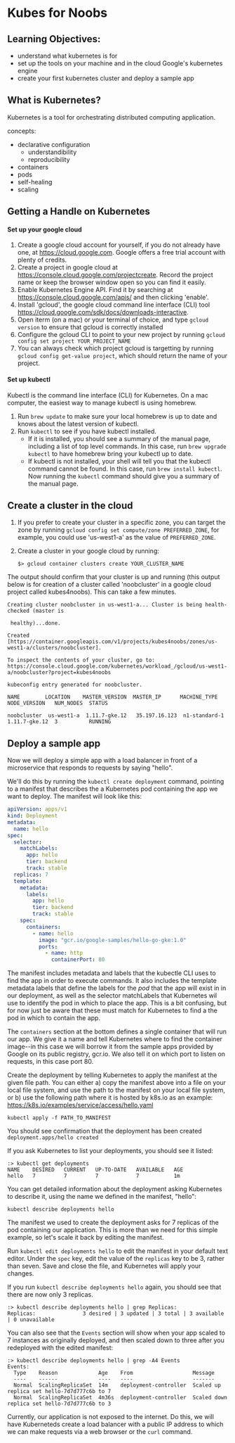 # Kubes for Noobs



## Learning Objectives:

- understand what kubernetes is for 
- set up the tools on your machine and in the cloud Google's kubernetes engine
- create your first kubernetes cluster and deploy a sample app



## What is Kubernetes?



Kubernetes is a tool for orchestrating distributed computing application.

concepts:

- declarative configuration
  - understandibility
  - reproducibility
- containers
- pods
- self-healing
- scaling



## Getting a Handle on Kubernetes



#### Set up your google cloud

1. Create a google cloud account for yourself, if you do not already have one, at https://cloud.google.com. Google offers a free trial account with plenty of credits.
2. Create a project in google cloud at https://console.cloud.google.com/projectcreate. Record the project name or keep the browser window open so you can find it easily.
3. Enable Kubernetes Engine API. Find it by searching at https://console.cloud.google.com/apis/ and then clicking 'enable'.
4. Install 'gcloud', the google cloud command line interface (CLI) tool https://cloud.google.com/sdk/docs/downloads-interactive.
5. Open iterm (on a mac) or your terminal of choice, and type `gcloud version` to ensure that gcloud is correctly installed
6. Configure the gcloud CLI to point to your new project by running   `gcloud config set project YOUR_PROJECT_NAME`
7. You can always check which project gcloud is targetting by running `gcloud config get-value project`, which should return the name of your project.



#### Set up kubectl 

Kubectl is the command line interface (CLI) for Kubernetes. On a mac computer, the easiest way to manage kubectl is using homebrew.

1. Run `brew update` to make sure your local homebrew is up to date and knows about the latest version of kubectl.
2. Run `kubectl` to see if you have kubectl installed. 
   - If it is installed, you should see a summary of the manual page, including a list of top level commands. In this case, run `brew upgrade kubectl` to have homebrew bring your kubectl up to date.
   - If kubectl is not installed, your shell will tell you that the kubectl command cannot be found. In this case, run `brew install kubectl`. Now running the `kubectl` command should give you a summary of the manual page.



## Create a cluster in the cloud



1. If you prefer to create your cluster in a specific zone, you can target the zone by running `gcloud config set compute/zone PREFERRED_ZONE`, for example, you could use 'us-west1-a' as the value of `PREFERRED_ZONE`.

2. Create a cluster in your google cloud by running:

   `$> gcloud container clusters create YOUR_CLUSTER_NAME`

The output should confirm that your cluster is up and running (this output below is for creation of a 		cluster called 'noobcluster' in a google cloud project called kubes4noobs). This can take a few minutes.

```
Creating cluster noobcluster in us-west1-a... Cluster is being health-checked (master is

 healthy)...done.

Created [https://container.googleapis.com/v1/projects/kubes4noobs/zones/us-west1-a/clusters/noobcluster].

To inspect the contents of your cluster, go to: https://console.cloud.google.com/kubernetes/workload_/gcloud/us-west1-a/noobcluster?project=kubes4noobs

kubeconfig entry generated for noobcluster.

NAME        LOCATION    MASTER_VERSION  MASTER_IP      MACHINE_TYPE   NODE_VERSION   NUM_NODES  STATUS

noobcluster  us-west1-a  1.11.7-gke.12   35.197.16.123  n1-standard-1  1.11.7-gke.12  3          RUNNING

```



## Deploy a sample app



Now we will deploy a simple app with a load balancer in front of a microservice that responds to requests by saying "hello".



We'll do this by running the `kubectl create deployment` command, pointing to a manifest that describes the a Kubernetes pod containing the app we want to deploy. The manifest will look like this:

```yaml
apiVersion: apps/v1
kind: Deployment
metadata:
  name: hello
spec:
  selector:
    matchLabels:
      app: hello
      tier: backend
      track: stable
  replicas: 7
  template:
    metadata:
      labels:
        app: hello
        tier: backend
        track: stable
    spec:
      containers:
        - name: hello
          image: "gcr.io/google-samples/hello-go-gke:1.0"
          ports:
            - name: http
              containerPort: 80
```



The manifest includes metadata and labels that the kubectle CLI uses to find the app in order to execute commands. It also includes the template metadata labels that define the labels for the *pod* that the app will exist in in our deployment, as well as the selector matchLabels that Kubernetes wil use to identify the pod in which to place the app. This is a bit confusing, but for now just be aware that these must match for Kubernetes to find a the pod in which to contain the app.

The `containers` section at the bottom defines a single container that will run our app. We give it a name and tell Kubernetes where to find the container image--in this case we will borrow it from the sample apps provided by Google on its public registry, gcr.io. We also tell it on which port to listen on requests, in this case port 80.

Create the deployment by telling Kubernetes to apply the manifest at the given file path. You can either a) copy the manifest above into a file on your local file system, and use the path to the manifest on your local file system, or b) use the following path where it is hosted by k8s.io as an example: https://k8s.io/examples/service/access/hello.yaml

`kubectl apply -f PATH_TO_MANIFEST`

You should see confirmation that the deployment has been created `deployment.apps/hello created`

If you ask Kubernetes to list your deployments, you should see it listed:

```
:> kubectl get deployments
NAME    DESIRED   CURRENT   UP-TO-DATE   AVAILABLE   AGE
hello   7         7         7            7           1m
```



You can get detailed information about the deployment asking Kubernetes to describe it, using the name we defined in the manifest, "hello":

 `kubectl describe deployments hello`

The manifest we used to create the deployment asks for 7 replicas of the pod containing our application. This is more than we need for this simple example, so let's scale it back by editing the manifest.

Run `kubectl edit deployments hello` to edit the manifest in your default text editor. Under the `spec` key, edit the value of the `replicas` key to be 3, rather than seven. Save and close the file, and Kubernetes will apply your changes.

If you run  `kubectl describe deployments hello` again, you should see that there are now only 3 replicas. 

```
:> kubectl describe deployments hello | grep Replicas:
Replicas:               3 desired | 3 updated | 3 total | 3 available | 0 unavailable
```

You can also see that the `Events` section will show when your app scaled to 7 instances as originally deployed, and then scaled down to three after you redeployed with the edited manifest:

```
:> kubectl describe deployments hello | grep -A4 Events
Events:
  Type    Reason             Age    From                   Message
  ----    ------             ----   ----                   -------
  Normal  ScalingReplicaSet  14m    deployment-controller  Scaled up replica set hello-7d7d777c6b to 7
  Normal  ScalingReplicaSet  4m36s  deployment-controller  Scaled down replica set hello-7d7d777c6b to 3
```



Currently, our application is not exposed to the internet. Do this, we will have Kuberneteds create a load balancer with a public IP address to which we can make requests via a web browser or the `curl` command.

